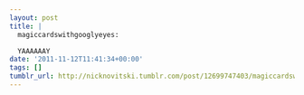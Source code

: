 ```yaml
---
layout: post
title: |
  magiccardswithgooglyeyes:

  YAAAAAAY
date: '2011-11-12T11:41:34+00:00'
tags: []
tumblr_url: http://nicknovitski.tumblr.com/post/12699747403/magiccardswithgooglyeyes-yaaaaaay
---
```

